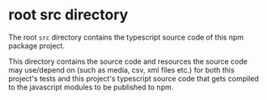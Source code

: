 # root src directory

The root `src` directory contains the typescript source code of this npm package
project.

This directory contains the source code and resources the source code may use/depend on (such as media, csv, xml files etc.) for both this project's tests and
this project's typescript source code that gets compiled to the javascript
modules to be published to npm.
